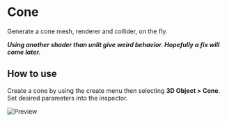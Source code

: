 # Cone
Generate a cone mesh, renderer and collider, on the fly.

***Using another shader than unlit give weird behavior. Hopefully a fix will come later.***

## How to use
Create a cone by using the create menu then selecting **3D Object > Cone**.
Set desired parameters into the inspector.

![Preview](https://kevincastejon.github.io/Unity-Cone/Assets/KevinCastejon/Cone/Documentation/preview.png)

